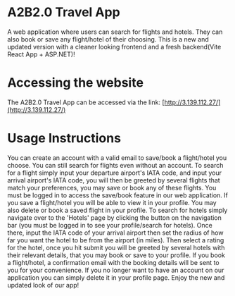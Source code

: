# A2B2.0 Travel App

A web application where users can search for flights and hotels. They can also book or save any flight/hotel of their choosing. This is a new and updated version with a cleaner looking frontend and a fresh backend(Vite React App + ASP.NET)!

# Accessing the website

The A2B2.0 Travel App can be accessed via the link: [http://3.139.112.27/](http://3.139.112.27/)

# Usage Instructions

You can create an account with a valid email to save/book a flight/hotel you choose. You can still search for flights even without an account. To search for a flight simply input your departure airport's IATA code, and input your arrival airport's IATA code, you will then 
be greeted by several flights that match your preferences, you may save or book any of these flights. You must be logged in to access the save/book feature in our web application. If you save a flight/hotel you will be able to view it in your profile. You may also delete 
or book a saved flight in your profile. To search for hotels simply navigate over to the 'Hotels' page by clicking the button on the navigation bar (you must be logged in to see your profile/search for hotels). Once there, input the IATA code of your arrival airport then
set the radius of how far you want the hotel to be from the airport (in miles). Then select a rating for the hotel, once you hit submit you will be greeted by several hotels with their relevant details, that you may book or save to your profile. If you book a 
flight/hotel, a confirmation email with the booking details will be sent to you for your convenience. If you no longer want to have an account on our application you can simply delete it in your profile page. Enjoy the new and updated look of our app!
